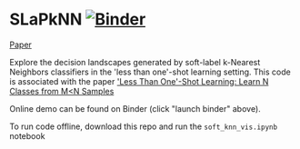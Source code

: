 # SLaPkNN  [![Binder](https://mybinder.org/badge_logo.svg)](https://mybinder.org/v2/gh/ilia10000/SLkNN/master?filepath=%2Fsoft-knn%2Fsoft_knn_vis.ipynb)
[Paper](https://arxiv.org/abs/2009.08449)

Explore the decision landscapes generated by soft-label k-Nearest Neighbors classifiers in the 'less than one'-shot learning setting.
This code is associated with the paper ['Less Than One'-Shot Learning: Learn N Classes from M<N Samples](https://arxiv.org/abs/2009.08449)

Online demo can be found on Binder (click "launch binder" above).

To run code offline, download this repo and run the `soft_knn_vis.ipynb` notebook

